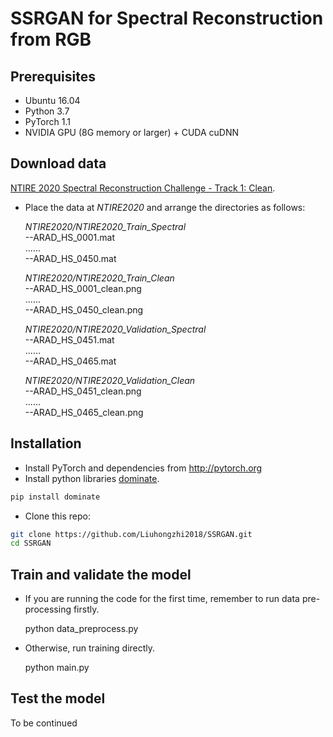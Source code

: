 # SSRGAN for Spectral Reconstruction from RGB

## Prerequisites
- Ubuntu 16.04
- Python 3.7
- PyTorch 1.1
- NVIDIA GPU (8G memory or larger) + CUDA cuDNN

## Download data
[NTIRE 2020 Spectral Reconstruction Challenge - Track 1: Clean](https://competitions.codalab.org/competitions/22225).

- Place the data at *NTIRE2020* and arrange the directories as follows:

    *NTIRE2020/NTIRE2020_Train_Spectral*  
    --ARAD_HS_0001.mat  
    ......  
    --ARAD_HS_0450.mat  
    
    *NTIRE2020/NTIRE2020_Train_Clean*  
    --ARAD_HS_0001_clean.png   
    ......  
    --ARAD_HS_0450_clean.png  
    
    *NTIRE2020/NTIRE2020_Validation_Spectral*  
    --ARAD_HS_0451.mat   
    ......  
    --ARAD_HS_0465.mat  
    
    *NTIRE2020/NTIRE2020_Validation_Clean*  
    --ARAD_HS_0451_clean.png  
    ......  
    --ARAD_HS_0465_clean.png  


## Installation
- Install PyTorch and dependencies from http://pytorch.org
- Install python libraries [dominate](https://github.com/Knio/dominate).
```bash
pip install dominate 
```
- Clone this repo:
```bash
git clone https://github.com/Liuhongzhi2018/SSRGAN.git
cd SSRGAN
```

## Train and validate the model
- If you are running the code for the first time, remember to run data pre-processing firstly.

    python data_preprocess.py  
    
- Otherwise, run training directly.

    python main.py
    
## Test the model

To be continued
